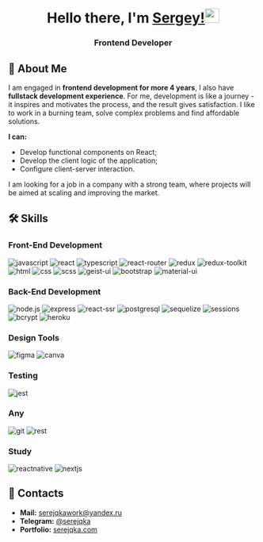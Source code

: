 <h1 align="center">Hello there, I'm <a href="https://serejqka.herokuapp.com/" target="_blank">Sergey!</a><img src="https://media.giphy.com/media/hvRJCLFzcasrR4ia7z/giphy.gif" width="29px" height="29px"></h1>
<h3 align="center">Frontend Developer</h3>

## 🚀 About Me
I am engaged in **frontend development for more 4 years**, I also have **fullstack development experience**. For me, development is like a journey - it inspires and motivates the process, and the result gives satisfaction. I like to work in a burning team, solve complex problems and find affordable solutions.

**I can:**
- Develop functional components on React;
- Develop the client logic of the application;
- Configure client-server interaction.

I am looking for a job in a company with a strong team, where projects will be aimed at scaling and improving the market.

## 🛠️ Skills
### Front-End Development
![javascript](https://img.shields.io/badge/JavaScript(ES5+)-FFCB42?style=for-the-badge&logo=javascript&logoColor=20232A)
![react](https://img.shields.io/badge/React-20232A?style=for-the-badge&logo=react&logoColor=61DAFB)
![typescript](https://img.shields.io/badge/Typescript-3178c5?style=for-the-badge&logo=Typescript&logoColor=ffffff)
![react-router](https://img.shields.io/badge/React_Router-CA4245?style=for-the-badge&logo=react-router&logoColor=white)
![redux](https://img.shields.io/badge/Redux-593D88?style=for-the-badge&logo=redux&logoColor=white)
![redux-toolkit](https://img.shields.io/badge/Redux%20Toolkit-593D88?style=for-the-badge&logo=redux&logoColor=white)
![html](https://img.shields.io/badge/HTML5-E34F26?style=for-the-badge&logo=html5&logoColor=white)
![css](https://img.shields.io/badge/CSS3-1572B6?style=for-the-badge&logo=css3&logoColor=white)
![scss](https://img.shields.io/badge/SCSS-CC6699?style=for-the-badge&logo=sass&logoColor=white)
![geist-ui](https://img.shields.io/badge/Geist%20UI-000000?style=for-the-badge&logo=geist&logoColor=white)
![bootstrap](https://img.shields.io/badge/Bootstrap-563D7C?style=for-the-badge&logo=bootstrap&logoColor=white)
![material-ui](https://img.shields.io/badge/Material_UI-0081CB?style=for-the-badge&logo=mui&logoColor=white)

### Back-End Development
![node.js](https://img.shields.io/badge/Node.js-333333?style=for-the-badge&logo=node.js&logoColor=6aa25d)
![express](https://img.shields.io/badge/express-ffffff?style=for-the-badge&logo=Express&logoColor=333333)
![react-ssr](https://img.shields.io/badge/SSR-20232A?style=for-the-badge&logo=react&logoColor=61DAFB)
![postgresql](https://img.shields.io/badge/PostgreSQL-31648c?style=for-the-badge&logo=PostgreSQL&logoColor=ffffff)
![sequelize](https://img.shields.io/badge/Sequelize-333333?style=for-the-badge&logo=Sequelize&logoColor=2175b8)
![sessions](https://img.shields.io/badge/Sessions-333333?style=for-the-badge&logo=Sessions&logoColor=2175b8)
![bcrypt](https://img.shields.io/badge/bcrypt-61b1bb?style=for-the-badge&logo=bcrypt&logoColor=2175b8)
![heroku](https://img.shields.io/badge/Heroku-430098?style=for-the-badge&logo=heroku&logoColor=white)

### Design Tools
![figma](https://img.shields.io/badge/figma-000000?style=for-the-badge&logo=figma&logoColor=white)
![canva](https://img.shields.io/badge/canva-00C4CC?style=for-the-badge&logo=canva&logoColor=white)

### Testing
![jest](https://img.shields.io/badge/Jest-C21325?style=for-the-badge&logo=jest&logoColor=white)

### Any
![git](https://img.shields.io/badge/GitHub-333333?style=for-the-badge&logo=GitHub&logoColor=ffffff)
![rest](https://img.shields.io/badge/REST-333333?style=for-the-badge&logo=rest&logoColor=2175b8)

### Study
![reactnative](https://img.shields.io/badge/react%20native-20232A?style=for-the-badge&logo=react&logoColor=61DAFB)
![nextjs](https://img.shields.io/badge/next.js-f5f5dc?style=for-the-badge&logo=next.js&logoColor=333333)

## 🔗 Contacts
-   **Mail:** serejqkawork@yandex.ru
-   **Telegram:** [@serejqka](https://t.me/serejqka)
-   **Portfolio:** [serejqka.com](https://serejqka.herokuapp.com/)

